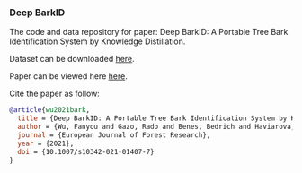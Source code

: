 ### Deep BarkID
The code and data repository for paper: Deep BarkID: A Portable Tree Bark Identification System by Knowledge Distillation.

Dataset can be downloaded [here](https://purdue0-my.sharepoint.com/:u:/g/personal/wu1297_purdue_edu/ETxWXFWah4pJtmuVGhkMnzcBquxngPwAq3eindAcqUXqXA?e=EdlinV).

Paper can be viewed here [here](https://link.springer.com/article/10.1007/s10342-021-01407-7).

Cite the paper as follow:

```bibtex
@article{wu2021bark,
  title = {Deep BarkID: A Portable Tree Bark Identification System by Knowledge Distillation},
  author = {Wu, Fanyou and Gazo, Rado and Benes, Bedrich and Haviarova, Eva},
  journal = {European Journal of Forest Research},
  year = {2021},
  doi = {10.1007/s10342-021-01407-7}
}
```
